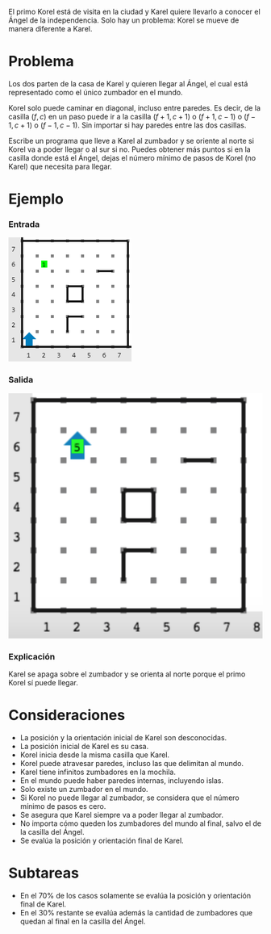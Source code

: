 El primo Korel está de visita en la ciudad y Karel quiere llevarlo a conocer el Ángel de la independencia.
Solo hay un problema: Korel se mueve de manera diferente a Karel.

# Problema

Los dos parten de la casa de Karel y quieren llegar al Ángel, el cual está representado como el único zumbador en el mundo.

Korel solo puede caminar en diagonal, incluso entre paredes. Es decir, de la casilla $(f,c)$ en un paso puede ir a la casilla $(f+1,c+1)$ o $(f+1,c-1)$ o $(f-1,c+1)$ o $(f-1,c-1)$. Sin importar si hay paredes entre las dos casillas.

Escribe un programa que lleve a Karel al zumbador y se oriente al norte si Korel va a poder llegar o al sur si no. Puedes obtener más puntos si en la casilla donde está el Ángel, dejas el número mínimo de pasos de Korel (no Karel) que necesita para llegar.

# Ejemplo

### Entrada

![Ejemplo de entrada](entrada.png)

### Salida

![Ejemplo de salida](salida.png)

### Explicación

Karel se apaga sobre el zumbador y se orienta al norte porque el primo Korel sí puede llegar.

# Consideraciones

- La posición y la orientación inicial de Karel son desconocidas.
- La posición inicial de Karel es su casa.
- Korel inicia desde la misma casilla que Karel.
- Korel puede atravesar paredes, incluso las que delimitan al mundo.
- Karel tiene infinitos zumbadores en la mochila.
- En el mundo puede haber paredes internas, incluyendo islas.
- Solo existe un zumbador en el mundo.
- Si Korel no puede llegar al zumbador, se considera que el número mínimo de pasos es cero.
- Se asegura que Karel siempre va a poder llegar al zumbador.
- No importa cómo queden los zumbadores del mundo al final, salvo el de la casilla del Ángel.
- Se evalúa la posición y orientación final de Karel.

# Subtareas

- En el 70% de los casos solamente se evalúa la posición y orientación final de Karel.
- En el 30% restante se evalúa además la cantidad de zumbadores que quedan al final en la casilla del Ángel.
